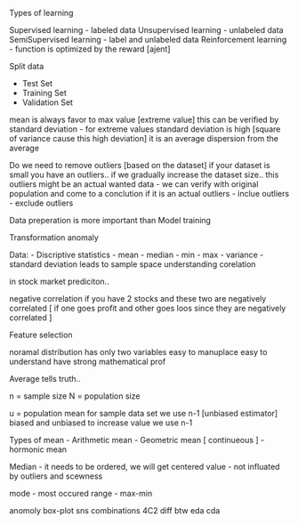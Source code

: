 Types of learning

Supervised learning - labeled data
Unsupervised learning - unlabeled data
SemiSupervised learning - label and unlabeled data
Reinforcement learning - function is optimized by the reward [ajent] 

Split data
 - Test Set
 - Training Set
 - Validation Set
 
 
 mean is always favor to max value [extreme value]
 this can be verified by
 standard deviation - for extreme values standard deviation is high [square of variance cause this high deviation] 
 it is an average dispersion from the average
 
 
Do we need to remove outliers [based on the dataset]
	if your dataset is small you have an outliers.. if we gradually increase the dataset size.. this outliers might be an actual wanted data
	- we can verify with original population and come to a conclution if it is an actual outliers
	- inclue outliers
	- exclude outliers

Data preperation is more important than Model training

Transformation
anomaly

Data:
    - Discriptive statistics
        - mean
        - median
        - min 
        - max
        - variance
        - standard deviation
    leads to sample space understanding
    corelation 

in stock market prediciton.. 

negative correlation if you have 2 stocks and these two are negatively correlated [ if one goes profit and other goes loos since they are negatively correlated ]


Feature selection

noramal distribution 
    has only two variables 
    easy to manuplace
    easy to understand
    have strong mathematical prof

Average tells truth.. 

n = sample size
N = population size

u = population mean
    for sample data set we use n-1 [unbiased estimator]
    biased and unbiased
    to increase value we use n-1

Types of mean
    - Arithmetic mean
    - Geometric mean [ continueous ] 
    - hormonic mean

Median - it needs to be ordered, we will get centered value
        - not influated by outliers and scewness

mode - most occured
range - max-min
    
    


anomoly
box-plot
sns
combinations 4C2
diff btw eda cda

